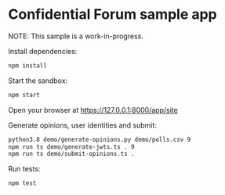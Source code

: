 # Confidential Forum sample app

NOTE: This sample is a work-in-progress.

Install dependencies:

```sh
npm install
```

Start the sandbox:

```sh
npm start
```

Open your browser at https://127.0.0.1:8000/app/site

Generate opinions, user identities and submit:

```sh
python3.8 demo/generate-opinions.py demo/polls.csv 9
npm run ts demo/generate-jwts.ts . 9
npm run ts demo/submit-opinions.ts .
```

Run tests:

```sh
npm test
```
